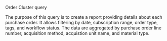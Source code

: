 Order Cluster query

The purpose of this query is to create a report providing details about each purchase order. 
It allows filtering by date, subscription range, order type, tags, and workflow status. 
The data are aggregated by purchase order line number, acquisition method, acquistion unit name, and material type.
